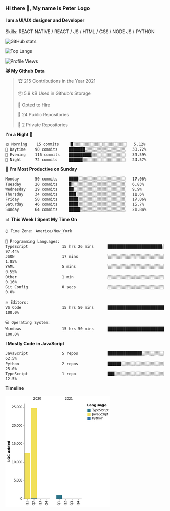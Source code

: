 ### Hi there 👋, My name is Peter Logo
#### I am a UI/UX designer and Developer
Skills: REACT NATIVE / REACT / JS / HTML / CSS / NODE JS / PYTHON

![GitHub stats](https://github-readme-stats.vercel.app/api?username=peterlogo&show_icons=true&count_private=true&theme=dark)

![Top Langs](https://github-readme-stats.vercel.app/api/top-langs/?username=peterlogo&theme=dark&layout=compact&langs_count=8)

<!--START_SECTION:waka-->
![Profile Views](http://img.shields.io/badge/Profile%20Views-13-blue)

**🐱 My Github Data** 

> 🏆 215 Contributions in the Year 2021
 > 
> 📦 5.9 kB Used in Github's Storage 
 > 
> 💼 Opted to Hire
 > 
> 📜 24 Public Repositories 
 > 
> 🔑 2 Private Repositories  
 > 
**I'm a Night 🦉** 

```text
🌞 Morning    15 commits     █░░░░░░░░░░░░░░░░░░░░░░░░   5.12% 
🌆 Daytime    90 commits     ███████░░░░░░░░░░░░░░░░░░   30.72% 
🌃 Evening    116 commits    ██████████░░░░░░░░░░░░░░░   39.59% 
🌙 Night      72 commits     ██████░░░░░░░░░░░░░░░░░░░   24.57%

```
📅 **I'm Most Productive on Sunday** 

```text
Monday       50 commits     ████░░░░░░░░░░░░░░░░░░░░░   17.06% 
Tuesday      20 commits     █░░░░░░░░░░░░░░░░░░░░░░░░   6.83% 
Wednesday    29 commits     ██░░░░░░░░░░░░░░░░░░░░░░░   9.9% 
Thursday     34 commits     ███░░░░░░░░░░░░░░░░░░░░░░   11.6% 
Friday       50 commits     ████░░░░░░░░░░░░░░░░░░░░░   17.06% 
Saturday     46 commits     ████░░░░░░░░░░░░░░░░░░░░░   15.7% 
Sunday       64 commits     █████░░░░░░░░░░░░░░░░░░░░   21.84%

```


📊 **This Week I Spent My Time On** 

```text
⌚︎ Time Zone: America/New_York

💬 Programming Languages: 
TypeScript               15 hrs 26 mins      ████████████████████████░   97.44% 
JSON                     17 mins             ░░░░░░░░░░░░░░░░░░░░░░░░░   1.85% 
YAML                     5 mins              ░░░░░░░░░░░░░░░░░░░░░░░░░   0.55% 
Other                    1 min               ░░░░░░░░░░░░░░░░░░░░░░░░░   0.16% 
Git Config               0 secs              ░░░░░░░░░░░░░░░░░░░░░░░░░   0.0%

🔥 Editors: 
VS Code                  15 hrs 50 mins      █████████████████████████   100.0%

💻 Operating System: 
Windows                  15 hrs 50 mins      █████████████████████████   100.0%

```

**I Mostly Code in JavaScript** 

```text
JavaScript               5 repos             ███████████████░░░░░░░░░░   62.5% 
Python                   2 repos             ██████░░░░░░░░░░░░░░░░░░░   25.0% 
TypeScript               1 repo              ███░░░░░░░░░░░░░░░░░░░░░░   12.5%

```


**Timeline**

![Chart not found](https://raw.githubusercontent.com/peterlogo/peterlogo/main/charts/bar_graph.png) 


<!--END_SECTION:waka-->


